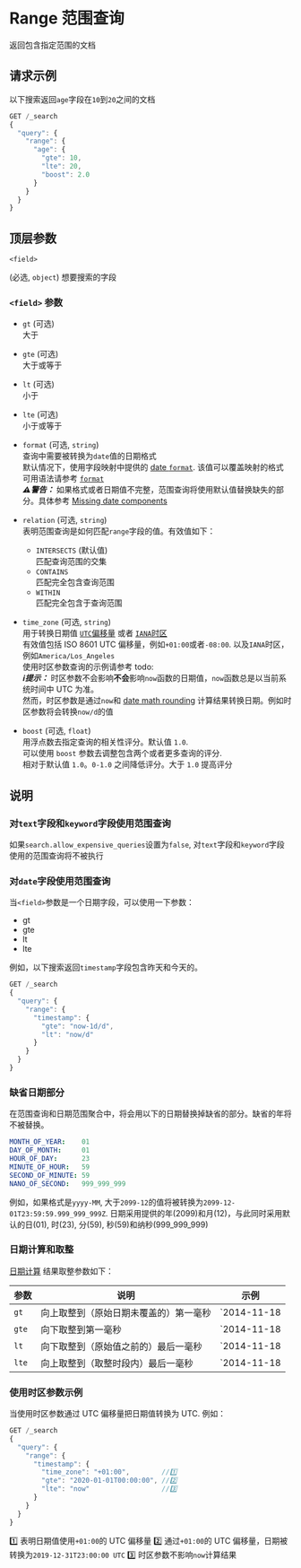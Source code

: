 # Range 范围查询

返回包含指定范围的文档



## 请求示例

以下搜索返回`age`字段在`10`到`20`之间的文档

```js
GET /_search
{
  "query": {
    "range": {
      "age": {
        "gte": 10,
        "lte": 20,
        "boost": 2.0
      }
    }
  }
}
```



## 顶层参数

`<field>`

(必选, `object`) 想要搜索的字段

### `<field>` 参数

- `gt` (可选) <br>
大于

- `gte` (可选) <br>
大于或等于

- `lt` (可选) <br>
小于

- `lte` (可选) <br>
小于或等于

- `format` (可选, `string`) <br>
查询中需要被转换为`date`值的日期格式 <br>
默认情况下，使用字段映射中提供的 [date `format`](https://www.elastic.co/guide/en/elasticsearch/reference/7.15/mapping-date-format.html). 该值可以覆盖映射的格式 <br>
可用语法请参考 [`format`](https://www.elastic.co/guide/en/elasticsearch/reference/7.15/mapping-date-format.html) <br>
***⚠️警告：*** 如果格式或者日期值不完整，范围查询将使用默认值替换缺失的部分。具体参考 [Missing date components](https://www.elastic.co/guide/en/elasticsearch/reference/7.15/query-dsl-range-query.html#missing-date-components)

- `relation` (可选, `string`) <br>
表明范围查询是如何匹配`range`字段的值。有效值如下： <br>
  * `INTERSECTS` (默认值) <br>
  匹配查询范围的交集
  * `CONTAINS` <br>
  匹配完全包含查询范围
  * `WITHIN` <br>
  匹配完全包含于查询范围

- `time_zone` (可选, `string`) <br>
用于转换日期值 [`UTC`偏移量](https://en.wikipedia.org/wiki/List_of_UTC_time_offsets) 或者 [`IANA`时区](https://en.wikipedia.org/wiki/List_of_tz_database_time_zones) <br>
有效值包括 ISO 8601 UTC 偏移量，例如`+01:00`或者`-08:00`. 以及`IANA`时区，例如`America/Los_Angeles` <br>
使用时区参数查询的示例请参考 todo: <br>
***ℹ️提示：*** 时区参数不会影响**不会**影响`now`函数的日期值，`now`函数总是以当前系统时间中 UTC 为准。 <br>
然而，时区参数是通过`now`和 [date math rounding](https://www.elastic.co/guide/en/elasticsearch/reference/7.15/common-options.html#date-math) 计算结果转换日期。例如时区参数将会转换`now/d`的值

- `boost` (可选, `float`) <br>
用浮点数去指定查询的相关性评分。默认值 `1.0`. <br>
可以使用 `boost` 参数去调整包含两个或者更多查询的评分. <br>
相对于默认值 `1.0`。`0-1.0` 之间降低评分。大于 `1.0` 提高评分



## 说明
### 对`text`字段和`keyword`字段使用范围查询
如果`search.allow_expensive_queries`设置为`false`, 对`text`字段和`keyword`字段使用的范围查询将不被执行

### 对`date`字段使用范围查询
当`<field>`参数是一个日期字段，可以使用一下参数：

- gt
- gte
- lt
- lte

例如，以下搜索返回`timestamp`字段包含昨天和今天的。

```js
GET /_search
{
  "query": {
    "range": {
      "timestamp": {
        "gte": "now-1d/d",
        "lt": "now/d"
      }
    }
  }
}
```

### 缺省日期部分
在范围查询和日期范围聚合中，将会用以下的日期替换掉缺省的部分。缺省的年将不被替换。

```yml
MONTH_OF_YEAR:    01
DAY_OF_MONTH:     01
HOUR_OF_DAY:      23
MINUTE_OF_HOUR:   59
SECOND_OF_MINUTE: 59
NANO_OF_SECOND:   999_999_999
```

例如，如果格式是`yyyy-MM`, 大于`2099-12`的值将被转换为`2099-12-01T23:59:59.999_999_999Z`. 日期采用提供的年(2099)和月(12)，与此同时采用默认的日(01), 时(23), 分(59), 秒(59)和纳秒(999_999_999)

### 日期计算和取整
[日期计算](https://www.elastic.co/guide/en/elasticsearch/reference/7.15/common-options.html#date-math) 结果取整参数如下：

| 参数 | 说明 | 示例 |
| --- | --- | --- |
| `gt`  | 向上取整到（原始日期未覆盖的）第一毫秒 | `2014-11-18||/M`向上取整到`2014-12-01T00:00:00.000`, 不包括整个十一月 |
| `gte` | 向下取整到第一毫秒                   | `2014-11-18||/M`向下取整到`2014-11-01T00:00:00.000`, 包括整个月 |
| `lt`  | 向下取整到（原始值之前的）最后一毫秒   | `2014-11-18||/M`向下取整到`2014-10-31T23:59:59.999`, 不包括整个十一月 |
| `lte` | 向上取整到（取整时段内）最后一毫秒     | `2014-11-18||/M`向上取整到`2014-11-30T23:59:59.999`, 包括整个月 |

### 使用时区参数示例
当使用时区参数通过 UTC 偏移量把日期值转换为 UTC. 例如：

```js
GET /_search
{
  "query": {
    "range": {
      "timestamp": {
        "time_zone": "+01:00",        //1️⃣
        "gte": "2020-01-01T00:00:00", //2️⃣
        "lte": "now"                  //3️⃣
      }
    }
  }
}
```

1️⃣ 表明日期值使用`+01:00`的 UTC 偏移量
2️⃣ 通过`+01:00`的 UTC 偏移量，日期被转换为`2019-12-31T23:00:00 UTC`
3️⃣ 时区参数不影响`now`计算结果
